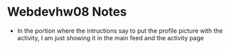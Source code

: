 # Webdevhw08 Notes

- In the portion where the intructions say to put the profile picture with the activity, I am just showing it in the main feed and the activity page 
